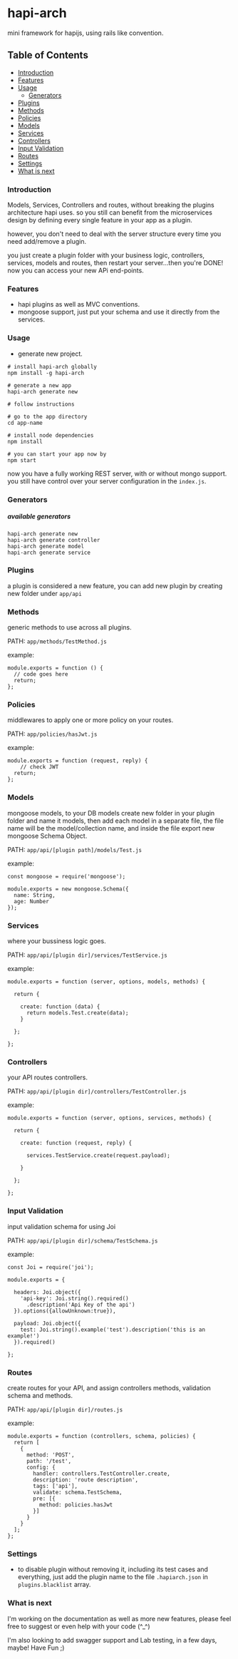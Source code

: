 # hapi-arch

mini framework for hapijs, using rails like convention.

## Table of Contents
* [Introduction](#introduction)
* [Features](#features)
* [Usage](#usage)
    * [Generators](#generators)
* [Plugins](#plugins)
* [Methods](#methods)
* [Policies](#policies)
* [Models](#models)
* [Services](#services)
* [Controllers](#controllers)
* [Input Validation](#input-validation)
* [Routes](#routes)
* [Settings](#settings)
* [What is next](#what-is-next)

### Introduction 
Models, Services, Controllers and routes, without breaking the plugins architecture hapi uses.
 so you still can benefit from the microservices design by defining every single feature in your app as a plugin.
 
 however, you don't need to deal with the server structure every time you need add/remove a plugin.
  
  you just create a plugin folder with your business logic, controllers, services, models and routes, then restart your server...then you're DONE! now you can access your new APi end-points.

### Features
  * hapi plugins as well as MVC conventions.
  * mongoose support, just put your schema and use it directly from the services. 
  
### Usage

* generate new project.

```
# install hapi-arch globally
npm install -g hapi-arch

# generate a new app
hapi-arch generate new

# follow instructions

# go to the app directory
cd app-name

# install node dependencies
npm install

# you can start your app now by
npm start
```

now you have a fully working REST server, with or without mongo support.
you still have control over your server configuration in the `index.js`.

### Generators

##### available generators
    
```   
hapi-arch generate new
hapi-arch generate controller
hapi-arch generate model
hapi-arch generate service
```    

### Plugins
a plugin is considered a new feature, you can add new plugin by creating new folder under `app/api`
  
  
### Methods
generic methods to use across all plugins.

PATH: `app/methods/TestMethod.js`

example: 
```
module.exports = function () {
  // code goes here
  return;
};
```
  
### Policies
middlewares to apply one or more policy on your routes.

PATH: `app/policies/hasJwt.js`

example: 
```
module.exports = function (request, reply) {
    // check JWT
  return;
};
```
  
### Models
mongoose models, to your DB models create new folder in your plugin folder and name it models, then add each model in a separate file, the file name will be the model/collection name, and inside the file export new mongoose Schema Object.

PATH: `app/api/[plugin path]/models/Test.js`

example:
```
const mongoose = require('mongoose');

module.exports = new mongoose.Schema({
  name: String,
  age: Number 
});
``` 
  
### Services
where your bussiness logic goes.

PATH: `app/api/[plugin dir]/services/TestService.js`

example: 
```
module.exports = function (server, options, models, methods) {

  return {

    create: function (data) {
      return models.Test.create(data);
    }

  };

};
```
  
### Controllers
your API routes controllers.

PATH: `app/api/[plugin dir]/controllers/TestController.js`

example:
```
module.exports = function (server, options, services, methods) {

  return {

    create: function (request, reply) {

      services.TestService.create(request.payload);

    }

  };

};
```  
 
### Input Validation
input validation schema for using Joi

PATH: `app/api/[plugin dir]/schema/TestSchema.js`

example: 
```
const Joi = require('joi');

module.exports = {

  headers: Joi.object({
    'api-key': Joi.string().required()
      .description('Api Key of the api')
  }).options({allowUnknown:true}),

  payload: Joi.object({
    test: Joi.string().example('test').description('this is an example!')
  }).required()

};
```
  
### Routes
create routes for your API, and assign controllers methods, validation schema and methods.

PATH: `app/api/[plugin dir]/routes.js`

example: 
```
module.exports = function (controllers, schema, policies) {
  return [
    {
      method: 'POST',
      path: '/test',
      config: {
        handler: controllers.TestController.create,
        description: 'route description',
        tags: ['api'],
        validate: schema.TestSchema,
        pre: [{
          method: policies.hasJwt
        }]
      }
    }
  ];
};
```
  
### Settings
* to disable plugin without removing it, including its test cases and everything, just add the plugin name to the file ` .hapiarch.json ` in ` plugins.blacklist ` array.  

### What is next
I'm working on the documentation as well as more new features, please feel free to suggest or even help with your code (^_^)

I'm also looking to add swagger support and Lab testing, in a few days, maybe! 
Have Fun ;) 
